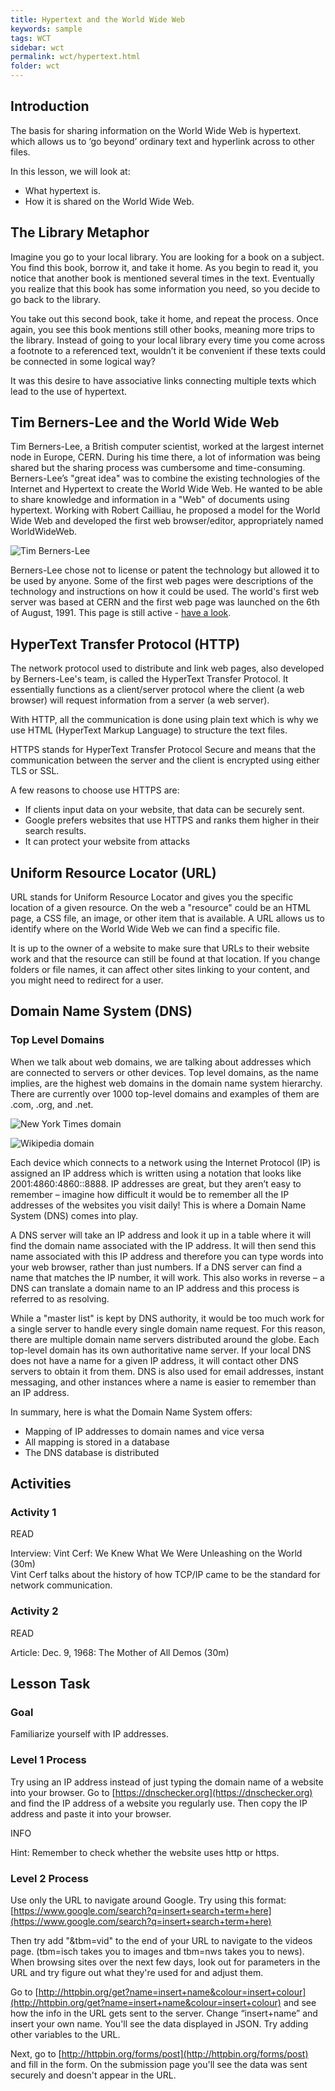 ```yaml
---
title: Hypertext and the World Wide Web
keywords: sample
tags: WCT
sidebar: wct
permalink: wct/hypertext.html
folder: wct
---
```


## Introduction

The basis for sharing information on the World Wide Web is hypertext. which allows us to ‘go beyond’ ordinary text and hyperlink across to other files.

In this lesson, we will look at:

- What hypertext is.
- How it is shared on the World Wide Web.

## The Library Metaphor

Imagine you go to your local library. You are looking for a book on a subject. You find this book, borrow it, and take it home. As you begin to read it, you notice that another book is mentioned several times in the text. Eventually you realize that this book has some information you need, so you decide to go back to the library.

You take out this second book, take it home, and repeat the process. Once again, you see this book mentions still other books, meaning more trips to the library. Instead of going to your local library every time you come across a footnote to a referenced text, wouldn’t it be convenient if these texts could be connected in some logical way?

It was this desire to have associative links connecting multiple texts which lead to the use of hypertext.

## Tim Berners-Lee and the World Wide Web

Tim Berners-Lee, a British computer scientist, worked at the largest internet node in Europe, CERN. During his time there, a lot of information was being shared but the sharing process was cumbersome and time-consuming. Berners-Lee’s "great idea" was to combine the existing technologies of the Internet and Hypertext to create the World Wide Web. He wanted to be able to share knowledge and information in a "Web" of documents using hypertext. Working with Robert Cailliau, he proposed a model for the World Wide Web and developed the first web browser/editor, appropriately named WorldWideWeb.

![Tim Berners-Lee](../../images/wct/wct-tim-berners-lee.jpg)

Berners-Lee chose not to license or patent the technology but allowed it to be used by anyone. Some of the first web pages were descriptions of the technology and instructions on how it could be used. The world's first web server was based at CERN and the first web page was launched on the 6th of August, 1991. This page is still active - [have a look](http://info.cern.ch/hypertext/WWW/TheProject.html).

## HyperText Transfer Protocol (HTTP)

The network protocol used to distribute and link web pages, also developed by Berners-Lee's team, is called the HyperText Transfer Protocol. It essentially functions as a client/server protocol where the client (a web browser) will request information from a server (a web server).

With HTTP, all the communication is done using plain text which is why we use HTML (HyperText Markup Language) to structure the text files.

HTTPS stands for HyperText Transfer Protocol Secure and means that the communication between the server and the client is encrypted using either TLS or SSL.

A few reasons to choose use HTTPS are:

- If clients input data on your website, that data can be securely sent.
- Google prefers websites that use HTTPS and ranks them higher in their search results.
- It can protect your website from attacks

## Uniform Resource Locator (URL)

URL stands for Uniform Resource Locator and gives you the specific location of a given resource. On the web a "resource" could be an HTML page, a CSS file, an image, or other item that is available. A URL allows us to identify where on the World Wide Web we can find a specific file.

It is up to the owner of a website to make sure that URLs to their website work and that the resource can still be found at that location. If you change folders or file names, it can affect other sites linking to your content, and you might need to redirect for a user.

## Domain Name System (DNS)

### Top Level Domains

When we talk about web domains, we are talking about addresses which are connected to servers or other devices. Top level domains, as the name implies, are the highest web domains in the domain name system hierarchy. There are currently over 1000 top-level domains and examples of them are .com, .org, and .net.

![New York Times domain](../../images/wct/wct-nytimes.png)

![Wikipedia domain](../../images/wct/wct-wikipedia.png)

Each device which connects to a network using the Internet Protocol (IP) is assigned an IP address which is written using a notation that looks like 2001:4860:4860::8888. IP addresses are great, but they aren’t easy to remember – imagine how difficult it would be to remember all the IP addresses of the websites you visit daily! This is where a Domain Name System (DNS) comes into play.

A DNS server will take an IP address and look it up in a table where it will find the domain name associated with the IP address. It will then send this name associated with this IP address and therefore you can type words into your web browser, rather than just numbers. If a DNS server can find a name that matches the IP number, it will work. This also works in reverse – a DNS can translate a domain name to an IP address and this process is referred to as resolving.

While a "master list" is kept by DNS authority, it would be too much work for a single server to handle every single domain name request. For this reason, there are multiple domain name servers distributed around the globe. Each top-level domain has its own authoritative name server. If your local DNS does not have a name for a given IP address, it will contact other DNS servers to obtain it from them. DNS is also used for email addresses, instant messaging, and other instances where a name is easier to remember than an IP address.

In summary, here is what the Domain Name System offers:

- Mapping of IP addresses to domain names and vice versa
- All mapping is stored in a database
- The DNS database is distributed

## Activities

### Activity 1

READ

Interview: Vint Cerf: We Knew What We Were Unleashing on the World (30m)  
Vint Cerf talks about the history of how TCP/IP came to be the standard for network communication.

### Activity 2

READ

Article: Dec. 9, 1968: The Mother of All Demos (30m)

## Lesson Task

### Goal

Familiarize yourself with IP addresses.

### Level 1 Process

Try using an IP address instead of just typing the domain name of a website into your browser. Go to [https://dnschecker.org](https://dnschecker.org) and find the IP address of a website you regularly use. Then copy the IP address and paste it into your browser.

INFO

Hint: Remember to check whether the website uses http or https.

### Level 2 Process

Use only the URL to navigate around Google. Try using this format: [https://www.google.com/search?q=insert+search+term+here](https://www.google.com/search?q=insert+search+term+here)

Then try add "&tbm=vid" to the end of your URL to navigate to the videos page. (tbm=isch takes you to images and tbm=nws takes you to news). When browsing sites over the next few days, look out for parameters in the URL and try figure out what they're used for and adjust them.

Go to [http://httpbin.org/get?name=insert+name&colour=insert+colour](http://httpbin.org/get?name=insert+name&colour=insert+colour) and see how the info in the URL gets sent to the server. Change “insert+name” and insert your own name. You'll see the data displayed in JSON. Try adding other variables to the URL.

Next, go to [http://httpbin.org/forms/post](http://httpbin.org/forms/post) and fill in the form. On the submission page you'll see the data was sent securely and doesn't appear in the URL.
